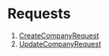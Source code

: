 # Requests

1. [CreateCompanyRequest](./CreateCompanyRequest.md)
2. [UpdateCompanyRequest](./UpdateCompanyRequest.md)
